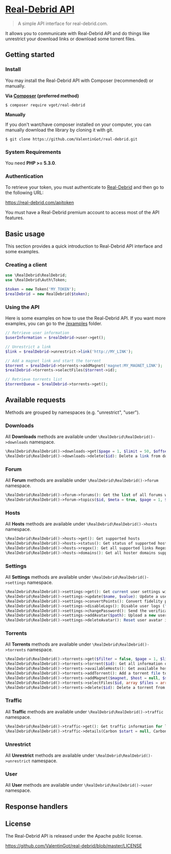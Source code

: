 # [Real-Debrid API](https://github.com/ValentinGot/real-debrid)

> A simple API interface for real-debrid.com.

It allows you to communicate with Real-Debrid API and do things like unrestrict your download links or download some torrent files.

## Getting started

### Install

You may install the Real-Debrid API with Composer (recommended) or manually.

**Via [Composer](https://getcomposer.org) (preferred method)**

```
$ composer require vgot/real-debrid
```

**Manually**

If you don't want/have composer installed on your computer, you can manually download the library by cloning it with git.

```
$ git clone https://github.com/ValentinGot/real-debrid.git
```

### System Requirements

You need **PHP >= 5.3.0**.

### Authentication

To retrieve your token, you must authenticate to [Real-Debrid](https://real-debrid.com/) and then go to the following URL:

https://real-debrid.com/apitoken

You must have a Real-Debrid premium account to access most of the API features.

## Basic usage

This section provides a quick introduction to Real-Debrid API interface and some examples.

### Creating a client

```php
use \RealDebrid\RealDebrid;
use \RealDebrid\Auth\Token;

$token = new Token('MY_TOKEN');
$realDebrid = new RealDebrid($token);
```

### Using the API

Here is some examples on how to use the Real-Debrid API.
If you want more examples, you can go to the [/examples](https://github.com/ValentinGot/real-debrid/tree/master/examples) folder.

```php
// Retrieve user information
$userInformation = $realDebrid->user->get();

// Unrestrict a link
$link = $realDebrid->unrestrict->link('http://MY_LINK');

// Add a magnet link and start the torrent
$torrent = $realDebrid->torrents->addMagnet('magnet:MY_MAGNET_LINK');
$realDebrid->torrents->selectFiles($torrent->id);

// Retrieve torrents list
$torrentQueue = $realDebrid->torrents->get();
```

## Available requests

Methods are grouped by namespaces (e.g. "unrestrict", "user").

### Downloads

All **Downloads** methods are available under ```\RealDebrid\RealDebrid()->downloads``` namespace.

```php
\RealDebrid\RealDebrid()->downloads->get($page = 1, $limit = 50, $offset = null): Get user downloads list
\RealDebrid\RealDebrid()->downloads->delete($id): Delete a link from downloads list
```

### Forum

All **Forum** methods are available under ```\RealDebrid\RealDebrid()->forum``` namespace.

```php
\RealDebrid\RealDebrid()->forum->forums(): Get the list of all forums with their category names
\RealDebrid\RealDebrid()->forum->topics($id, $meta = true, $page = 1, $limit = 50, $offset = null): Get the list of all topics inside the concerned forum
```

### Hosts

All **Hosts** methods are available under ```\RealDebrid\RealDebrid()->hosts``` namespace.

```php
\RealDebrid\RealDebrid()->hosts->get(): Get supported hosts
\RealDebrid\RealDebrid()->hosts->status(): Get status of supported hosters or not and their status on competitors
\RealDebrid\RealDebrid()->hosts->regex(): Get all supported links Regex, useful to find supported links inside a document
\RealDebrid\RealDebrid()->hosts->domains(): Get all hoster domains supported on the service
```

### Settings

All **Settings** methods are available under ```\RealDebrid\RealDebrid()->settings``` namespace.

```php
\RealDebrid\RealDebrid()->settings->get(): Get current user settings with possible values to update
\RealDebrid\RealDebrid()->settings->update($name, $value): Update a user setting. UNDER DEVELOPMENT
\RealDebrid\RealDebrid()->settings->convertPoints(): Convert fidelity points. UNDER DEVELOPMENT
\RealDebrid\RealDebrid()->settings->disableLogs(): Disable user logs ("This action is currently irreversible, take care"). UNDER DEVELOPMENT
\RealDebrid\RealDebrid()->settings->changePassword(): Send the verification email to change the password. UNDER DEVELOPMENT
\RealDebrid\RealDebrid()->settings->addAvatar($path): Upload a new user avatar image
\RealDebrid\RealDebrid()->settings->deleteAvatar(): Reset user avatar image to default
```

### Torrents

All **Torrents** methods are available under ```\RealDebrid\RealDebrid()->torrents``` namespace.

```php
\RealDebrid\RealDebrid()->torrents->get($filter = false, $page = 1, $limit = 50, $offset = null): Get user torrents list
\RealDebrid\RealDebrid()->torrents->torrent($id): Get all information on the asked torrent
\RealDebrid\RealDebrid()->torrents->availableHosts(): Get available hosts to upload the torrent to
\RealDebrid\RealDebrid()->torrents->addTorrent(): Add a torrent file to download. UNDER DEVELOPMENT
\RealDebrid\RealDebrid()->torrents->addMagnet($magnet, $host = null, $split = null): Add a magnet link to download
\RealDebrid\RealDebrid()->torrents->selectFiles($id, array $files = array()): Select files of a torrent to start it
\RealDebrid\RealDebrid()->torrents->delete($id): Delete a torrent from torrents list
```

### Traffic

All **Traffic** methods are available under ```\RealDebrid\RealDebrid()->traffic``` namespace.

```php
\RealDebrid\RealDebrid()->traffic->get(): Get traffic information for limited hosters (limits, current usage, extra packages)
\RealDebrid\RealDebrid()->traffic->details(Carbon $start = null, Carbon $end = null): Get traffic details on each hoster used during a defined period
```

### Unrestrict

All **Unrestrict** methods are available under ```\RealDebrid\RealDebrid()->unrestrict``` namespace.

### User

All **User** methods are available under ```\RealDebrid\RealDebrid()->user``` namespace.

## Response handlers

## License

The Real-Debrid API is released under the Apache public license.

https://github.com/ValentinGot/real-debrid/blob/master/LICENSE
